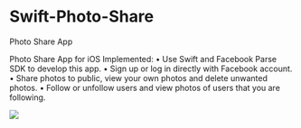 # Swift-Photo-Share
Photo Share App

Photo Share App for iOS
Implemented:
• Use Swift and Facebook Parse SDK to develop this app.
• Sign up or log in directly with Facebook account.
• Share photos to public, view your own photos and delete unwanted photos.
• Follow or unfollow users and view photos of users that you are following.

![](https://raw.githubusercontent.com/empireyc/Swift-Photo-Share/master/screenshot/E05E0C8F-2D53-499A-ACCC-7FD9078DE262.png)
